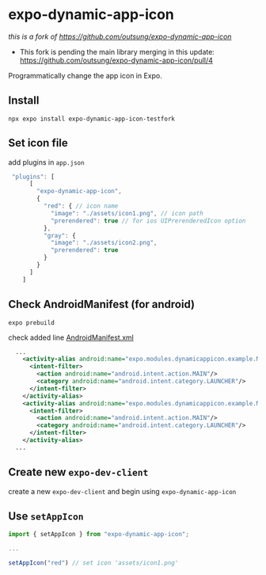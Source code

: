 # expo-dynamic-app-icon

*this is a fork of https://github.com/outsung/expo-dynamic-app-icon*

- This fork is pending the main library merging in this update: https://github.com/outsung/expo-dynamic-app-icon/pull/4

Programmatically change the app icon in Expo.

## Install

```
npx expo install expo-dynamic-app-icon-testfork
```

## Set icon file

add plugins in `app.json`

```typescript
 "plugins": [
      [
        "expo-dynamic-app-icon",
        {
          "red": { // icon name
            "image": "./assets/icon1.png", // icon path
            "prerendered": true // for ios UIPrerenderedIcon option
          },
          "gray": {
            "image": "./assets/icon2.png",
            "prerendered": true
          }
        }
      ]
    ]
```

## Check AndroidManifest (for android)

```
expo prebuild
```

check added line
[AndroidManifest.xml](./example/android/app/src/main/AndroidManifest.xml#L33-L44)

```xml
  ...
    <activity-alias android:name="expo.modules.dynamicappicon.example.MainActivityred" android:enabled="false" android:exported="true" android:icon="@mipmap/red" android:targetActivity=".MainActivity">
      <intent-filter>
        <action android:name="android.intent.action.MAIN"/>
        <category android:name="android.intent.category.LAUNCHER"/>
      </intent-filter>
    </activity-alias>
    <activity-alias android:name="expo.modules.dynamicappicon.example.MainActivitygray" android:enabled="false" android:exported="true" android:icon="@mipmap/gray" android:targetActivity=".MainActivity">
      <intent-filter>
        <action android:name="android.intent.action.MAIN"/>
        <category android:name="android.intent.category.LAUNCHER"/>
      </intent-filter>
    </activity-alias>
  ...
```

## Create new `expo-dev-client`

create a new `expo-dev-client` and begin using `expo-dynamic-app-icon`

## Use `setAppIcon`

```typescript
import { setAppIcon } from "expo-dynamic-app-icon";

...

setAppIcon("red") // set icon 'assets/icon1.png'
```
